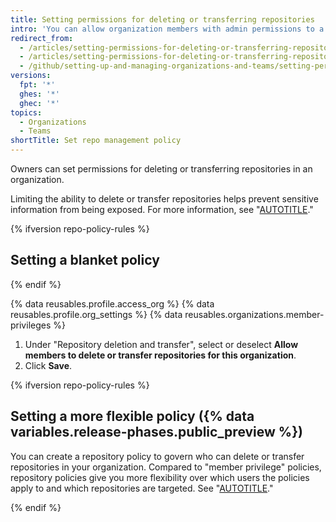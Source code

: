 ```yaml
---
title: Setting permissions for deleting or transferring repositories
intro: 'You can allow organization members with admin permissions to a repository to delete or transfer the repository, or limit the ability to delete or transfer repositories to organization owners only.'
redirect_from:
  - /articles/setting-permissions-for-deleting-or-transferring-repositories-in-your-organization
  - /articles/setting-permissions-for-deleting-or-transferring-repositories
  - /github/setting-up-and-managing-organizations-and-teams/setting-permissions-for-deleting-or-transferring-repositories
versions:
  fpt: '*'
  ghes: '*'
  ghec: '*'
topics:
  - Organizations
  - Teams
shortTitle: Set repo management policy
---
```


Owners can set permissions for deleting or transferring repositories in an organization.

Limiting the ability to delete or transfer repositories helps prevent sensitive information from being exposed. For more information, see "[AUTOTITLE](/code-security/getting-started/best-practices-for-preventing-data-leaks-in-your-organization)."

{% ifversion repo-policy-rules %}

## Setting a blanket policy

{% endif %}

{% data reusables.profile.access_org %}
{% data reusables.profile.org_settings %}
{% data reusables.organizations.member-privileges %}
1. Under "Repository deletion and transfer", select or deselect **Allow members to delete or transfer repositories for this organization**.
1. Click **Save**.

{% ifversion repo-policy-rules %}

## Setting a more flexible policy ({% data variables.release-phases.public_preview %})

You can create a repository policy to govern who can delete or transfer repositories in your organization. Compared to "member privilege" policies, repository policies give you more flexibility over which users the policies apply to and which repositories are targeted. See "[AUTOTITLE](/organizations/managing-organization-settings/governing-how-people-use-repositories-in-your-organization)."

{% endif %}
